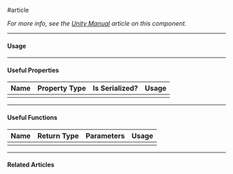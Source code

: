 #article

*For more info, see the [Unity Manual]() article on this component.*



----
#### Usage



----
#### Useful Properties

| **Name** | **Property Type** | **Is Serialized?** | **Usage** |
| -------- | ----------------- | ------------------ | --------- |
|          |                   |                    |           |


----
#### Useful Functions

| **Name** | Return Type | Parameters | **Usage** |
| -------- | ----------- | ---------- | --------- |
|          |             |            |           |


----
#### Related Articles

